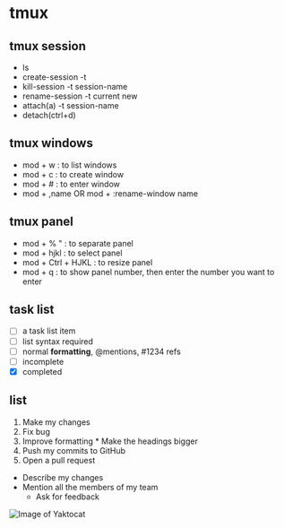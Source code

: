 # tmux 


## tmux session
  - ls
  - create-session -t 
  - kill-session -t session-name
  - rename-session -t current new
  - attach(a) -t session-name
  - detach(ctrl+d) 

## tmux windows
  - mod + w :  to list windows
  - mod + c : to create window
  - mod + # : to enter window
  - mod + ,name OR mod + :rename-window name


## tmux panel 
  - mod + % " : to separate panel 
  - mod + hjkl : to select panel 
  - mod + Ctrl + HJKL : to resize panel 
  - mod + q : to show panel number, then enter the number you want to enter



## task list
- [ ] a task list item
- [ ] list syntax required
- [ ] normal **formatting**, @mentions, #1234 refs
- [ ] incomplete
- [x] completed

## list
1. Make my changes
  1. Fix bug
  2. Improve formatting
    * Make the headings bigger
2. Push my commits to GitHub
3. Open a pull request
  * Describe my changes
  * Mention all the members of my team
    * Ask for feedback


![Image of Yaktocat](https://octodex.github.com/images/yaktocat.png)

